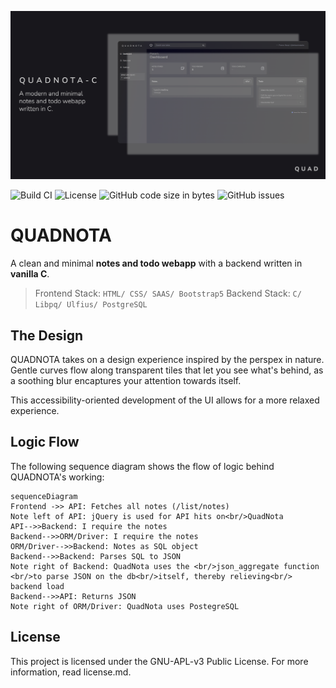 ![Banner](https://github.com/deltaonealpha/quadnota-c/blob/main/media_assets/banner.png?raw=true)

![Build CI](https://img.shields.io/badge/build-passing-brightgreen) 
![License](https://img.shields.io/badge/license-GNUAPLv3-yellow)
![GitHub code size in bytes](https://img.shields.io/github/languages/code-size/deltaonealpha/quadnota-c) 
![GitHub issues](https://img.shields.io/github/issues/deltaonealpha/quadnota-c)

# QUADNOTA
A clean and minimal **notes and todo webapp** with a backend written in **vanilla C**.
> Frontend Stack: `HTML/ CSS/ SAAS/ Bootstrap5` 
> Backend Stack: `C/ Libpq/ Ulfius/ PostgreSQL`

## The Design
QUADNOTA takes on a design experience inspired by the perspex in nature. Gentle curves flow along transparent tiles that let you see what's behind, as a soothing blur encaptures your attention towards itself.

This accessibility-oriented development of the UI allows for a more relaxed experience.


## Logic Flow
The following sequence diagram shows the flow of logic behind QUADNOTA's working:
```mermaid
sequenceDiagram
Frontend ->> API: Fetches all notes (/list/notes)
Note left of API: jQuery is used for API hits on<br/>QuadNota
API-->>Backend: I require the notes
Backend-->>ORM/Driver: I require the notes
ORM/Driver-->>Backend: Notes as SQL object
Backend-->>Backend: Parses SQL to JSON
Note right of Backend: QuadNota uses the <br/>json_aggregate function <br/>to parse JSON on the db<br/>itself, thereby relieving<br/> backend load
Backend-->>API: Returns JSON
Note right of ORM/Driver: QuadNota uses PostegreSQL
```

## License
This project is licensed under the GNU-APL-v3 Public License. For more information, read license.md. 
